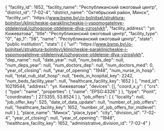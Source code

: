 {
    "facility_id": 1652,
    "facility_name": "Республиканский ожоговый центр",
    "district_id": "7-02-4",
    "district_name": "Октябрьский район, Минск",
    "facility_url": "https:\/\/www.bsmp.by\/o-bolnitse\/struktura-bolnitsy\/klinicheskie-paraklinicheskie-i-vspomogatelnye-otdeleniya\/ozhogovoe-otdelenie-dlya-vzroslykh",
    "facility_address": "ул. Кижеватова",
    "title": "Республиканский ожоговый центр",
    "facility_type": "0",
    "ap_1": "58",
    "name": "Республиканский ожоговый центр",
    "state": "public institution",
    "stats": [
        {
            "url": "https:\/\/www.bsmp.by\/o-bolnitse\/struktura-bolnitsy\/klinicheskie-paraklinicheskie-i-vspomogatelnye-otdeleniya\/ozhogovoe-otdelenie-dlya-vzroslykh",
            "dep_name": null,
            "date_year": null,
            "num_beds_dep": null,
            "num_deps_year": null,
            "num_doctors_dep": null,
            "num_doctors_med": 0,
            "year_of_closing": null,
            "year_of_opening": "1948",
            "num_nurse_in_hosp": null,
            "total_nub_staf_hosp": null,
            "beds_in_hospital_key": 2242,
            "num_beds_facility_year": null,
            "healthcare_facility_key": 1652
        }
    ],
    "med_id": 10219544,
    "address": "ул. Кижеватова",
    "devices": [],
    "coord_x_y": {
        "crs": {
            "type": "name",
            "properties": {
                "name": "EPSG:4326"
            }
        },
        "type": "Point",
        "coordinates": [
            27.5355,
            53.8524
        ]
    },
    "job_offers": [
        {
            "locality": null,
            "job_offer_key": 525,
            "date_of_data_update": null,
            "number_of_job_offers": null,
            "healthcare_facility_key": 1652,
            "number_of_job_offers_for_midlevel": null
        }
    ],
    "place_name": "Минск",
    "place_type": "city",
    "division_id": "7-02-4",
    "year_of_closing": null,
    "year_of_opening": "1948",
    "healthcare_facility_key": 1652,
    "administrative_division_id": "7-02-4"
}